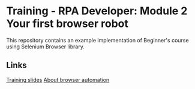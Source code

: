 # Training - RPA Developer: Module 2 Your first browser robot

This repository contains an example implementation of Beginner's course using Selenium Browser library.


## Links

[Training slides](resources/training_module2.pdf)
[About browser automation](https://robocorp.com/docs/development-guide/browser)
